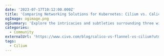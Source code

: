 ```yaml
---
date: '2023-07-17T10:12:00.000Z'
title: 'Comparing Networking Solutions for Kubernetes: Cilium vs. Calico vs. Flannel'
ogImage: ogimage.png
ogSummary: 'Explore the intricacies and subtleties surrounding three widely used Kubernetes networking plugins: Calico, Flannel, and Cilium.'
categories:
  - Community
externalUrl: 'https://www.civo.com/blog/calico-vs-flannel-vs-cilium?utm_content=buffer405e0'
tags:
  - Cilium
---
```

